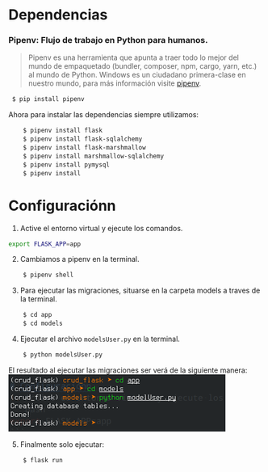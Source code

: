 # Dependencias
### Pipenv: Flujo de trabajo en Python para humanos.
> Pipenv es una herramienta que apunta a traer todo lo mejor del mundo de empaquetado (bundler, composer, npm, cargo, yarn, etc.) al mundo de Python. Windows es un ciudadano primera-clase en nuestro mundo, para más información visite [pipenv](https://pypi.org/project/pipenv/).
```bash
 $ pip install pipenv
```
Ahora para instalar las dependencias siempre utilizamos:
```bash
    $ pipenv install flask
    $ pipenv install flask-sqlalchemy
    $ pipenv install flask-marshmallow
    $ pipenv install marshmallow-sqlalchemy
    $ pipenv install pymysql
    $ pipenv install
```
# Configuraciónn
1. Active el entorno virtual y ejecute los comandos.
```bash
export FLASK_APP=app
```
2. Cambiamos a pipenv en la terminal.
```bash
    $ pipenv shell
```
3. Para ejecutar las migraciones, situarse en la carpeta models a traves de la terminal.
```bash
    $ cd app
    $ cd models
```
4. Ejecutar el archivo `modelsUser.py` en la terminal.
```bash
    $ python modelsUser.py
```
El resultado al ejecutar las migraciones ser verá de la siguiente manera:
<img src="Screenshot1.png">

5. Finalmente solo ejecutar:
```bash
    $ flask run
```